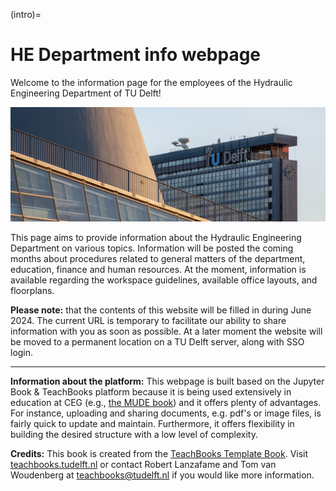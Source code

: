 (intro)=
# HE Department info webpage

Welcome to the information page for the employees of the Hydraulic Engineering Department of TU Delft!

![Landing page](figures/Campus-TUDelft-intro.jpg)

This page aims to provide information about the Hydraulic Engineering Department on various topics. 
Information will be posted the coming months about procedures related to general matters of the department, education, finance and human resources.
At the moment, information is available regarding the workspace guidelines, available office layouts, and floorplans.

**Please note:** that the contents of this website will be filled in during June 2024. The current URL is temporary to facilitate our ability to share information with you as soon as possible. At a later moment the website will be moved to a permanent location on a TU Delft server, along with SSO login.

-----------------------------------------------------------------------------------------------------------------------

**Information about the platform:** This webpage is built based on the Jupyter Book & TeachBooks platform because it is being used extensively in education at CEG (e.g., [the MUDE book](https://mude.citg.tudelft.nl/book)) and it offers plenty of advantages. For instance, uploading and sharing documents, e.g. pdf's or image files, is fairly quick to update and maintain. Furthermore, it offers flexibility in building the desired structure with a low level of complexity.

**Credits:** This book is created from the [TeachBooks Template Book](https://github.com/TeachBooks/template). Visit [teachbooks.tudelft.nl](https://teachbooks.tudelft.nl/) or contact Robert Lanzafame and Tom van Woudenberg at teachbooks@tudelft.nl if you would like more information.
